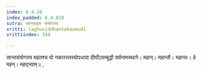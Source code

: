 ```yaml
---
index: 6.4.10
index_padded: 6.4.010
sutra: सान्तमहतः संयोगस्य
vritti: laghusiddhantakaumudi
vrittiindex: 344

---
```

सान्तसंयोगस्य महतश्च यो नकारस्तस्योपधाया दीर्घोऽसम्बुद्धौ सर्वनामस्थाने। महान्। महान्तौ। महान्तः। हे महन्। महद्भ्याम्॥ ,